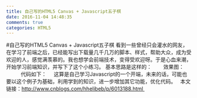 ```yaml
---
title: 自己写的HTML5 Canvas + Javascript五子棋
date: 2016-11-04 14:48:35
comments: true
categories: HTML5
---
```


#自己写的HTML5 Canvas + Javascript五子棋
看到一些曾经只会灌水的网友，在学习了前端之后，已经能写出下载量几千几万的脚本、样式，帮助大众，成为受欢迎的人，感觉满羡慕的。我也想学会前端技术，变得受欢迎呀。于是心血来潮，开始学习前端知识，并写下了这个小练习。
基本思路是这样的：
　　效果图：
　　
 
代码如下：
 
 
这算是自己学习Javascript的一个开端，未来的话，可能也要以这个例子为基础，利用学到的知识，进一步增加其它功能，优化代码。
 
本文链接：http://www.cnblogs.com/hhelibeb/p/6013188.html 
